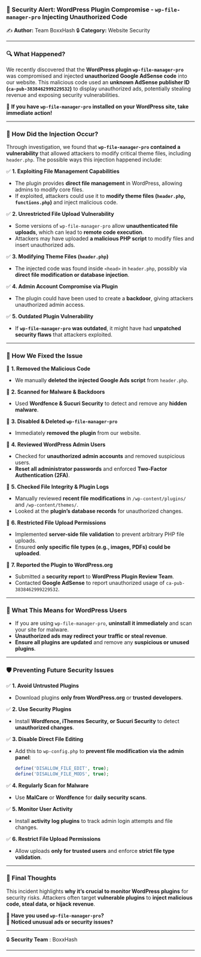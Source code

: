 ### **🚨 Security Alert: WordPress Plugin Compromise - `wp-file-manager-pro` Injecting Unauthorized Code**  

 
✍️ **Author:** Team BoxxHash 
🔒 **Category:** Website Security  

---

### **🔍 What Happened?**  
We recently discovered that the **WordPress plugin `wp-file-manager-pro`** was compromised and injected **unauthorized Google AdSense code** into our website. This malicious code used an **unknown AdSense publisher ID (`ca-pub-3838462999229532`)** to display unauthorized ads, potentially stealing revenue and exposing security vulnerabilities.  

🚨 **If you have `wp-file-manager-pro` installed on your WordPress site, take immediate action!**  

---

### **🔎 How Did the Injection Occur?**  

Through investigation, we found that **`wp-file-manager-pro` contained a vulnerability** that allowed attackers to modify critical theme files, including `header.php`. The possible ways this injection happened include:  

✅ **1. Exploiting File Management Capabilities**  
   - The plugin provides **direct file management** in WordPress, allowing admins to modify core files.  
   - If exploited, attackers could use it to **modify theme files (`header.php`, `functions.php`)** and inject malicious code.  

✅ **2. Unrestricted File Upload Vulnerability**  
   - Some versions of `wp-file-manager-pro` allow **unauthenticated file uploads**, which can lead to **remote code execution**.  
   - Attackers may have uploaded **a malicious PHP script** to modify files and insert unauthorized ads.  

✅ **3. Modifying Theme Files (`header.php`)**  
   - The injected code was found inside `<head>` in `header.php`, possibly via **direct file modification or database injection**.  

✅ **4. Admin Account Compromise via Plugin**  
   - The plugin could have been used to create a **backdoor**, giving attackers unauthorized admin access.  

✅ **5. Outdated Plugin Vulnerability**  
   - If **`wp-file-manager-pro` was outdated**, it might have had **unpatched security flaws** that attackers exploited.  

---

### **🚀 How We Fixed the Issue**  

🔹 **1. Removed the Malicious Code**  
   - We manually **deleted the injected Google Ads script** from `header.php`.  

🔹 **2. Scanned for Malware & Backdoors**  
   - Used **Wordfence & Sucuri Security** to detect and remove any **hidden malware**.  

🔹 **3. Disabled & Deleted `wp-file-manager-pro`**  
   - Immediately **removed the plugin** from our website.  

🔹 **4. Reviewed WordPress Admin Users**  
   - Checked for **unauthorized admin accounts** and removed suspicious users.  
   - **Reset all administrator passwords** and enforced **Two-Factor Authentication (2FA)**.  

🔹 **5. Checked File Integrity & Plugin Logs**  
   - Manually reviewed **recent file modifications** in `/wp-content/plugins/` and `/wp-content/themes/`.  
   - Looked at the **plugin’s database records** for unauthorized changes.  

🔹 **6. Restricted File Upload Permissions**  
   - Implemented **server-side file validation** to prevent arbitrary PHP file uploads.  
   - Ensured **only specific file types (e.g., images, PDFs) could be uploaded**.  

🔹 **7. Reported the Plugin to WordPress.org**  
   - Submitted a **security report** to **WordPress Plugin Review Team**.  
   - Contacted **Google AdSense** to report unauthorized usage of `ca-pub-3838462999229532`.  

---

### **📌 What This Means for WordPress Users**  
- If you are using `wp-file-manager-pro`, **uninstall it immediately** and scan your site for malware.  
- **Unauthorized ads may redirect your traffic or steal revenue**.  
- **Ensure all plugins are updated** and remove any **suspicious or unused plugins**.  

---

### **🛡️ Preventing Future Security Issues**  

✅ **1. Avoid Untrusted Plugins**  
   - Download plugins **only from WordPress.org** or **trusted developers**.  

✅ **2. Use Security Plugins**  
   - Install **Wordfence, iThemes Security, or Sucuri Security** to detect **unauthorized changes**.  

✅ **3. Disable Direct File Editing**  

   - Add this to `wp-config.php` to **prevent file modification via the admin panel**: 

     ```php
     define('DISALLOW_FILE_EDIT', true);
     define('DISALLOW_FILE_MODS', true);
     ```

✅ **4. Regularly Scan for Malware**  
   - Use **MalCare** or **Wordfence** for **daily security scans**.  

✅ **5. Monitor User Activity**  
   - Install **activity log plugins** to track admin login attempts and file changes.  

✅ **6. Restrict File Upload Permissions**  
   - Allow uploads **only for trusted users** and enforce **strict file type validation**.  

---

### **🚀 Final Thoughts** 
 
This incident highlights **why it’s crucial to monitor WordPress plugins** for security risks. Attackers often target **vulnerable plugins** to **inject malicious code, steal data, or hijack revenue**.  

🔹 **Have you used `wp-file-manager-pro`?**  
🔹 **Noticed unusual ads or security issues?**  


---

🔒 **Security Team**  : BoxxHash 


---